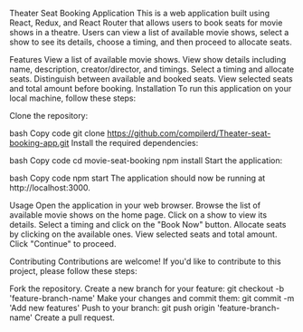 Theater Seat Booking Application
This is a web application built using React, Redux, and React Router that allows users to book seats for movie shows in a theatre. Users can view a list of available movie shows, select a show to see its details, choose a timing, and then proceed to allocate seats.

Features
View a list of available movie shows.
View show details including name, description, creator/director, and timings.
Select a timing and allocate seats.
Distinguish between available and booked seats.
View selected seats and total amount before booking.
Installation
To run this application on your local machine, follow these steps:

Clone the repository:

bash
Copy code
git clone https://github.com/compilerd/Theater-seat-booking-app.git
Install the required dependencies:

bash
Copy code
cd movie-seat-booking
npm install
Start the application:

bash
Copy code
npm start
The application should now be running at http://localhost:3000.

Usage
Open the application in your web browser.
Browse the list of available movie shows on the home page.
Click on a show to view its details.
Select a timing and click on the "Book Now" button.
Allocate seats by clicking on the available ones.
View selected seats and total amount.
Click "Continue" to proceed.

Contributing
Contributions are welcome! If you'd like to contribute to this project, please follow these steps:

Fork the repository.
Create a new branch for your feature: git checkout -b 'feature-branch-name'
Make your changes and commit them: git commit -m 'Add new features'
Push to your branch: git push origin 'feature-branch-name'
Create a pull request.
